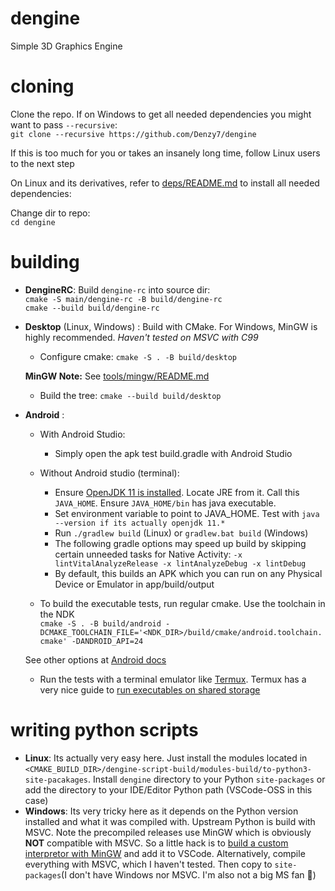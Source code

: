 # dengine
Simple 3D Graphics Engine

# cloning
Clone the repo. If on Windows to get all needed dependencies you might want to pass `--recursive`:  
`git clone --recursive https://github.com/Denzy7/dengine`  

If this is too much for you or takes an insanely long time, follow Linux users to the next step  

On Linux and its derivatives, refer to [deps/README.md](deps/README.md) to install all needed dependencies:

Change dir to repo:  
`cd dengine`

# building
- **DengineRC**: Build `dengine-rc` into source dir:  
	`cmake -S main/dengine-rc -B build/dengine-rc`  
        `cmake --build build/dengine-rc`
		 
- **Desktop** (Linux, Windows) : Build with CMake. For Windows, MinGW is highly recommended. *Haven't tested on MSVC with C99* 

	- Configure cmake:
        `cmake -S . -B build/desktop`

	**MinGW Note:**
	See [tools/mingw/README.md](tools/mingw/README.md)

	- Build the tree:
        `cmake --build build/desktop`

- **Android** :
	- With Android Studio:
		- Simply open the apk test build.gradle with Android Studio
	- Without Android studio (terminal):  
		- Ensure [OpenJDK 11 is installed](https://openjdk.java.net/install/). Locate JRE from it. Call this `JAVA_HOME`. Ensure `JAVA_HOME/bin` has java executable.
		- Set environment variable to point to JAVA_HOME. Test with `java --version if its actually openjdk 11.*`
		- Run `./gradlew build` (Linux) or `gradlew.bat build` (Windows)
		- The following gradle options may speed up build by skipping certain unneeded tasks for Native Activity: `-x lintVitalAnalyzeRelease -x lintAnalyzeDebug -x lintDebug`	
		- By default, this builds an APK which you can run on any Physical Device or Emulator in app/build/output

	- To build the executable tests, run regular cmake. Use the toolchain in the NDK  
        `cmake -S . -B build/android -DCMAKE_TOOLCHAIN_FILE='<NDK_DIR>/build/cmake/android.toolchain.cmake' -DANDROID_API=24`

	See other options at [Android docs](https://developer.android.com/studio/projects/configure-cmake#call-cmake-cli)

	- Run the tests with a terminal emulator like [Termux](https://f-droid.org/en/packages/com.termux/). Termux has a very nice guide to [run executables on shared storage](https://wiki.termux.com/wiki/Termux-setup-storage)
	

# writing python scripts
- **Linux**: Its actually very easy here. Just install the modules located in `<CMAKE_BUILD_DIR>/dengine-script-build/modules-build/to-python3-site-pacakages`. Install `dengine` directory to your Python `site-packages` or add the directory to your IDE/Editor Python path (VSCode-OSS in this case) 
- **Windows**: Its very tricky here as it depends on the Python version installed and what it was compiled with. Upstream Python is build with MSVC. Note the precompiled releases use MinGW which is obviously **NOT** compatible with MSVC. So a little hack is to [build a custom interpretor with MinGW](main/python-dengine-script/README.md) and add it to VSCode. Alternatively, compile everything with MSVC, which I haven't tested. Then copy to `site-packages`(I don't have Windows nor MSVC. I'm also not a big MS fan 🤷)
